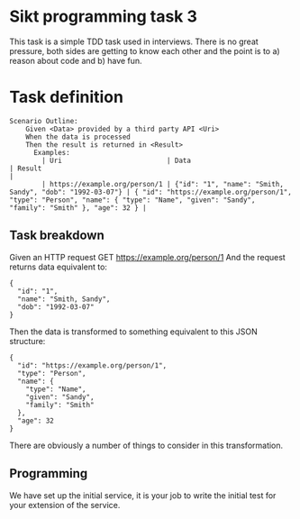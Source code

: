 # Sikt programming task 3

This task is a simple TDD task used in interviews. There is no great pressure, both sides are getting to know each other and the point is to a) reason about code and b) have fun.

# Task definition

```
Scenario Outline:
    Given <Data> provided by a third party API <Uri>
    When the data is processed
    Then the result is returned in <Result>
      Examples:
        | Uri                          | Data                                                     | Result                                                                                                                                 |
        | https://example.org/person/1 | {"id": "1", "name": "Smith, Sandy", "dob": "1992-03-07"} | { "id": "https://example.org/person/1", "type": "Person", "name": { "type": "Name", "given": "Sandy", "family": "Smith" }, "age": 32 } |
```

## Task breakdown

Given an HTTP request GET https://example.org/person/1
And the request returns data equivalent to:
```
{
  "id": "1",
  "name": "Smith, Sandy",
  "dob": "1992-03-07"
}
```
Then the data is transformed to something equivalent to this JSON structure:
```
{
  "id": "https://example.org/person/1",
  "type": "Person",
  "name": {
    "type": "Name",
    "given": "Sandy",
    "family": "Smith"
  },
  "age": 32
}
```

There are obviously a number of things to consider in this transformation.

## Programming

We have set up the initial service, it is your job to write the initial test for your extension of the service.


